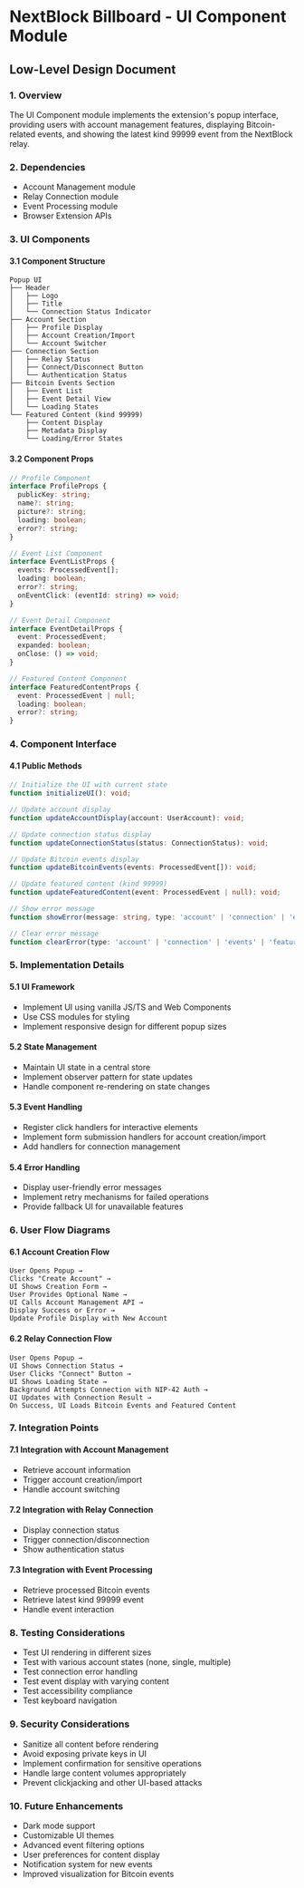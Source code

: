 # NextBlock Billboard - UI Component Module
## Low-Level Design Document

### 1. Overview
The UI Component module implements the extension's popup interface, providing users with account management features, displaying Bitcoin-related events, and showing the latest kind 99999 event from the NextBlock relay.

### 2. Dependencies
- Account Management module
- Relay Connection module
- Event Processing module
- Browser Extension APIs

### 3. UI Components

#### 3.1 Component Structure
```
Popup UI
├── Header
│   ├── Logo
│   ├── Title
│   └── Connection Status Indicator
├── Account Section
│   ├── Profile Display
│   ├── Account Creation/Import
│   └── Account Switcher
├── Connection Section
│   ├── Relay Status
│   ├── Connect/Disconnect Button
│   └── Authentication Status
├── Bitcoin Events Section
│   ├── Event List
│   ├── Event Detail View
│   └── Loading States
└── Featured Content (kind 99999)
    ├── Content Display
    ├── Metadata Display
    └── Loading/Error States
```

#### 3.2 Component Props
```typescript
// Profile Component
interface ProfileProps {
  publicKey: string;
  name?: string;
  picture?: string;
  loading: boolean;
  error?: string;
}

// Event List Component
interface EventListProps {
  events: ProcessedEvent[];
  loading: boolean;
  error?: string;
  onEventClick: (eventId: string) => void;
}

// Event Detail Component
interface EventDetailProps {
  event: ProcessedEvent;
  expanded: boolean;
  onClose: () => void;
}

// Featured Content Component
interface FeaturedContentProps {
  event: ProcessedEvent | null;
  loading: boolean;
  error?: string;
}
```

### 4. Component Interface

#### 4.1 Public Methods
```typescript
// Initialize the UI with current state
function initializeUI(): void;

// Update account display
function updateAccountDisplay(account: UserAccount): void;

// Update connection status display
function updateConnectionStatus(status: ConnectionStatus): void;

// Update Bitcoin events display
function updateBitcoinEvents(events: ProcessedEvent[]): void;

// Update featured content (kind 99999)
function updateFeaturedContent(event: ProcessedEvent | null): void;

// Show error message
function showError(message: string, type: 'account' | 'connection' | 'events' | 'featured'): void;

// Clear error message
function clearError(type: 'account' | 'connection' | 'events' | 'featured'): void;
```

### 5. Implementation Details

#### 5.1 UI Framework
- Implement UI using vanilla JS/TS and Web Components
- Use CSS modules for styling
- Implement responsive design for different popup sizes

#### 5.2 State Management
- Maintain UI state in a central store
- Implement observer pattern for state updates
- Handle component re-rendering on state changes

#### 5.3 Event Handling
- Register click handlers for interactive elements
- Implement form submission handlers for account creation/import
- Add handlers for connection management

#### 5.4 Error Handling
- Display user-friendly error messages
- Implement retry mechanisms for failed operations
- Provide fallback UI for unavailable features

### 6. User Flow Diagrams

#### 6.1 Account Creation Flow
```
User Opens Popup →
Clicks "Create Account" →
UI Shows Creation Form →
User Provides Optional Name →
UI Calls Account Management API →
Display Success or Error →
Update Profile Display with New Account
```

#### 6.2 Relay Connection Flow
```
User Opens Popup →
UI Shows Connection Status →
User Clicks "Connect" Button →
UI Shows Loading State →
Background Attempts Connection with NIP-42 Auth →
UI Updates with Connection Result →
On Success, UI Loads Bitcoin Events and Featured Content
```

### 7. Integration Points

#### 7.1 Integration with Account Management
- Retrieve account information
- Trigger account creation/import
- Handle account switching

#### 7.2 Integration with Relay Connection
- Display connection status
- Trigger connection/disconnection
- Show authentication status

#### 7.3 Integration with Event Processing
- Retrieve processed Bitcoin events
- Retrieve latest kind 99999 event
- Handle event interaction

### 8. Testing Considerations
- Test UI rendering in different sizes
- Test with various account states (none, single, multiple)
- Test connection error handling
- Test event display with varying content
- Test accessibility compliance
- Test keyboard navigation

### 9. Security Considerations
- Sanitize all content before rendering
- Avoid exposing private keys in UI
- Implement confirmation for sensitive operations
- Handle large content volumes appropriately
- Prevent clickjacking and other UI-based attacks

### 10. Future Enhancements
- Dark mode support
- Customizable UI themes
- Advanced event filtering options
- User preferences for content display
- Notification system for new events
- Improved visualization for Bitcoin events 